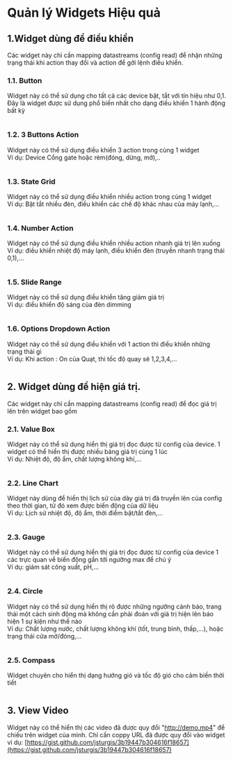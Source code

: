 # Quản lý Widgets Hiệu quả

## 1.Widget dùng để điều khiển

Các widget này chỉ cần mapping datastreams (config read) để nhận những trạng thái khi action thay đổi và action để gởi lệnh điều khiển.&#x20;

### 1.1. Button

Widget này có thể sử dụng cho tất cả các device bật, tắt với tín hiệu như 0,1. Đây là widget được sử dụng phổ biến nhất cho dạng điều khiển 1 hành động bất kỳ

<figure><img src="../.gitbook/assets/image (2) (1) (1).png" alt=""><figcaption></figcaption></figure>

### 1.2. 3 Buttons Action

Widget này có thể sử dụng điều khiển 3 action trong cùng 1 widget\
Ví dụ: Device Cổng gate hoặc rèm(đóng, dừng, mở),..&#x20;

<figure><img src="../.gitbook/assets/image (36).png" alt=""><figcaption></figcaption></figure>

### 1.3. State Grid

Widget này có thể sử dụng điều khiển nhiều action trong cùng 1 widget\
Ví dụ: Bật tắt nhiều đèn, điều khiển các chế độ khác nhau của máy lạnh,...

<figure><img src="../.gitbook/assets/image (2) (1).png" alt=""><figcaption></figcaption></figure>

### 1.4. Number Action

Widget này có thể sử dụng điều khiển nhiều action nhanh giá trị lên xuống\
Ví dụ: điều khiển nhiệt độ máy lạnh, điều khiển đèn (truyền nhanh trạng thái 0,1),...

<figure><img src="../.gitbook/assets/image (1) (6) (1).png" alt=""><figcaption></figcaption></figure>

### 1.5. Slide Range

Widget này có thể sử dụng điều khiển tăng giảm giá trị \
Ví dụ: điều khiển độ sáng của đèn dimming

<figure><img src="../.gitbook/assets/image (5) (4).png" alt=""><figcaption></figcaption></figure>

### 1.6. Options Dropdown Action

Widget này có thể sử dụng điều khiển với 1 action thì điều khiển những trạng thái gì\
Ví dụ: Khi action : On của Quạt, thì tốc độ quay sẽ 1,2,3,4,...

<figure><img src="../.gitbook/assets/image (6).png" alt=""><figcaption></figcaption></figure>

## 2. Widget dùng để hiện giá trị.&#x20;

Các widget này chỉ cần mapping datastreams (config read) để đọc giá trị lên trên widget bao gồm

### 2.1. Value Box

Widget này có thể sử dụng hiển thị giá trị đọc được từ config của device. 1 widget có thể hiển thị được nhiều bảng giá trị cùng 1 lúc\
Ví dụ: Nhiệt độ, độ ẩm, chất lượng không khí,...

<figure><img src="../.gitbook/assets/image (16).png" alt=""><figcaption></figcaption></figure>

### 2.2. Line Chart

Widget này dùng để hiển thị lịch sử của dãy giá trị đã truyền lên của config theo thời gian, từ đó xem được biến động của dữ liệu\
Ví dụ: Lịch sử nhiệt độ, độ ẩm, thời điểm bật/tắt đèn,...

<figure><img src="../.gitbook/assets/image (7) (4).png" alt=""><figcaption></figcaption></figure>

### 2.3. Gauge

Widget này có thể sử dụng hiển thị giá trị đọc được từ config của device 1 các trực quan về biến động gần tới ngưỡng max để chú ý\
Ví dụ: giám sát công xuất, pH,...

<figure><img src="../.gitbook/assets/image (9).png" alt=""><figcaption></figcaption></figure>

### 2.4. Circle

Widget này có thể sử dụng hiển thị rõ được những ngưỡng cảnh báo, trang thái một cách sinh động  mà không cần phải đoán với giá trị hiện lên báo hiện 1 sự kiện như thế nào\
Ví dụ: Chất lượng nước, chất lượng không khí (tốt, trung bình, thấp,...), hoặc trạng thái cửa mở/đóng,...&#x20;

<figure><img src="../.gitbook/assets/image (24) (2).png" alt=""><figcaption></figcaption></figure>

### 2.5. Compass

Widget chuyên cho hiển thị dạng hướng gió và tốc độ gió cho cảm biến thời tiết

<figure><img src="../.gitbook/assets/image (4) (5).png" alt=""><figcaption></figcaption></figure>

## 3. View Video

Widget này có thể hiển thị các video đã được quy đổi "http://demo.mp4" để chiếu trên widget của mình. Chỉ cần coppy URL đã được quy đổi vào widget\
ví dụ: [https://gist.github.com/jsturgis/3b19447b304616f18657](https://gist.github.com/jsturgis/3b19447b304616f18657)

<figure><img src="../.gitbook/assets/image (13) (3).png" alt=""><figcaption></figcaption></figure>
